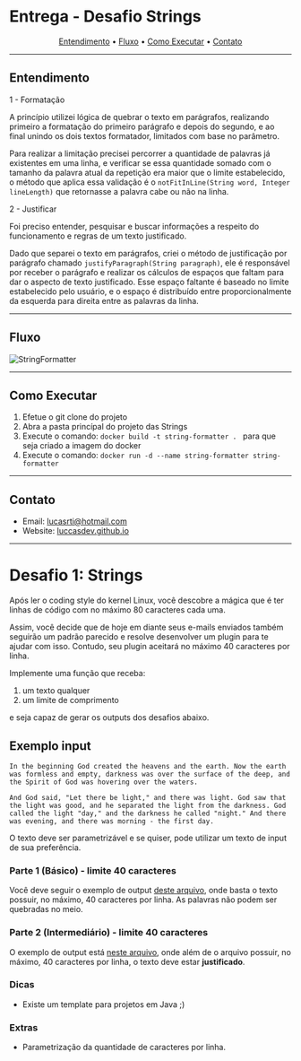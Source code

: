 # Entrega - Desafio Strings

<p align="center">
  <a href="#entendimento">Entendimento</a> •
  <a href="#fluxo">Fluxo</a> •
  <a href="#como-executar">Como Executar</a> •
  <a href="#contato">Contato</a>
</p>

---

## Entendimento

1 - Formatação

A princípio utilizei lógica de quebrar o texto em parágrafos, realizando primeiro a formatação do primeiro parágrafo e depois do segundo, e ao final unindo os dois textos formatador, limitados com base no parâmetro.

Para realizar a limitação precisei percorrer a quantidade de palavras já existentes em uma linha, e verificar se essa quantidade somado com o tamanho da palavra atual da repetição era maior que o limite estabelecido, o método que aplica essa validação é o ``` notFitInLine(String word, Integer lineLength) ``` que retornasse a palavra cabe ou não na linha.

2 - Justificar


Foi preciso entender, pesquisar e buscar informações a respeito do funcionamento e regras de um texto justificado.

Dado que separei o texto em parágrafos, criei o método de justificação por parágrafo chamado ```justifyParagraph(String paragraph)```, ele é responsável por receber o parágrafo e realizar os cálculos de espaços que faltam para dar o aspecto de texto justificado. Esse espaço faltante é baseado no limite estabelecido pelo usuário, e o espaço é distribuído entre proporcionalmente da esquerda para direita entre as palavras da linha.

---

## Fluxo

![StringFormatter](https://i.imgur.com/jIAtXZz.png)

---

## Como Executar

1. Efetue o git clone do projeto
2. Abra a pasta princípal do projeto das Strings
3. Execute o comando: ```docker build -t string-formatter . ``` para que seja criado a imagem do docker
4. Execute o comando: ```docker run -d --name string-formatter string-formatter ```

---

## Contato
- Email: lucasrti@hotmail.com
- Website: [luccasdev.github.io](https://luccasdev.github.io/)

---

# Desafio 1: Strings

Após ler o coding style do kernel Linux, você descobre a mágica que é
ter linhas de código com no máximo 80 caracteres cada uma.

Assim, você decide que de hoje em diante seus e-mails enviados também
seguirão um padrão parecido e resolve desenvolver um plugin para te ajudar
com isso. Contudo, seu plugin aceitará no máximo 40 caracteres por linha.

Implemente uma função que receba:
1. um texto qualquer
2. um limite de comprimento

e seja capaz de gerar os outputs dos desafios abaixo.

## Exemplo input

`In the beginning God created the heavens and the earth. Now the earth was formless and empty, darkness was over the surface of the deep, and the Spirit of God was hovering over the waters.`

`And God said, "Let there be light," and there was light. God saw that the light was good, and he separated the light from the darkness. God called the light "day," and the darkness he called "night." And there was evening, and there was morning - the first day.`

O texto deve ser parametrizável e se quiser, pode utilizar um texto de input de sua preferência.

### Parte 1 (Básico) - limite 40 caracteres
Você deve seguir o exemplo de output [deste arquivo](https://github.com/idwall/desafios/blob/master/strings/output_parte1.txt), onde basta o texto possuir, no máximo, 40 caracteres por linha. As palavras não podem ser quebradas no meio.

### Parte 2 (Intermediário) - limite 40 caracteres
O exemplo de output está [neste arquivo](https://github.com/idwall/desafios/blob/master/strings/output-parte2.txt), onde além de o arquivo possuir, no máximo, 40 caracteres por linha, o texto deve estar **justificado**.

### Dicas
- Existe um template para projetos em Java ;)

### Extras

- Parametrização da quantidade de caracteres por linha.
